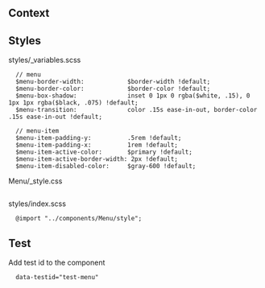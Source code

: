 
## Context


## Styles
styles/_variables.scss
```
  // menu
  $menu-border-width:            $border-width !default;
  $menu-border-color:            $border-color !default;
  $menu-box-shadow:              inset 0 1px 0 rgba($white, .15), 0 1px 1px rgba($black, .075) !default;
  $menu-transition:              color .15s ease-in-out, border-color .15s ease-in-out !default;

  // menu-item
  $menu-item-padding-y:          .5rem !default;
  $menu-item-padding-x:          1rem !default;
  $menu-item-active-color:       $primary !default;
  $menu-item-active-border-width: 2px !default;
  $menu-item-disabled-color:     $gray-600 !default;
```
Menu/_style.css
```

```

styles/index.scss
```
  @import "../components/Menu/style";
```

## Test
Add test id to the component
```
  data-testid="test-menu"
```
